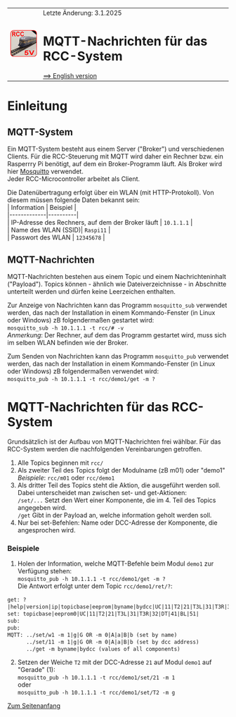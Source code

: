 <table><tr><td><img src="../../images/RCC5V_Logo_96.png"></img></td><td>
Letzte &Auml;nderung: 3.1.2025 <a name="up"></a><br>   
<h1>MQTT-Nachrichten f&uuml;r das RCC-System</h1>
<a href="README.md">==> English version</a>&nbsp; &nbsp; &nbsp; 
</td></tr></table>   

# Einleitung
## MQTT-System
Ein MQTT-System besteht aus einem Server ("Broker") und verschiedenen Clients. F&uuml;r die RCC-Steuerung mit MQTT wird daher ein Rechner bzw. ein Rasperrry Pi ben&ouml;tigt, auf dem ein Broker-Programm l&auml;uft. Als Broker wird hier [Mosquitto](https://mosquitto.org/) verwendet.   
Jeder RCC-Microcontroller arbeitet als Client.   

Die Daten&uuml;bertragung erfolgt &uuml;ber ein WLAN (mit HTTP-Protokoll). Von diesem m&uuml;ssen folgende Daten bekannt sein:   
| Information | Beispiel |   
|-------------|----------|   
| IP-Adresse des Rechners, auf dem der Broker l&auml;uft | `10.1.1.1` |   
| Name des WLAN (SSID)| `Raspi11` |   
| Passwort des WLAN | `12345678` |   

## MQTT-Nachrichten
MQTT-Nachrichten bestehen aus einem Topic und einem Nachrichteninhalt ("Payload"). Topics k&ouml;nnen - &auml;hnlich wie Dateiverzeichnisse - in Abschnitte unterteilt werden und d&uuml;rfen keine Leerzeichen enthalten.   

Zur Anzeige von Nachrichten kann das Programm `mosquitto_sub` verwendet werden, das nach der Installation in einem Kommando-Fenster (in Linux oder Windows) zB folgenderma&szlig;en gestartet wird:   
`mosquitto_sub -h 10.1.1.1 -t rcc/# -v`   
_Anmerkung_: Der Rechner, auf dem das Programm gestartet wird, muss sich im selben WLAN befinden wie der Broker.   

Zum Senden von Nachrichten kann das Programm `mosquitto_pub` verwendet werden, das nach der Installation in einem Kommando-Fenster (in Linux oder Windows) zB folgenderma&szlig;en verwendet wird:   
`mosquitto_pub -h 10.1.1.1 -t rcc/demo1/get -m ?`   

# MQTT-Nachrichten f&uuml;r das RCC-System
Grunds&auml;tzlich ist der Aufbau von MQTT-Nachrichten frei w&auml;hlbar. F&uuml;r das RCC-System werden die nachfolgenden Vereinbarungen getroffen.   

1. Alle Topics beginnen mit `rcc/`   
2. Als zweiter Teil des Topics folgt der Modulname (zB m01) oder "demo1"   
_Beispiele_: `rcc/m01` oder `rcc/demo1`   
3. Als dritter Teil des Topics steht die Aktion, die ausgef&uuml;hrt werden soll. Dabei unterscheidet man zwischen set- und get-Aktionen:   
`/set/...` Setzt den Wert einer Komponente, die im 4. Teil des Topics angegeben wird.   
`/get` Gibt in der Payload an, welche information geholt werden soll.   
4. Nur bei set-Befehlen: Name oder DCC-Adresse der Komponente, die angesprochen wird.    

### Beispiele
1. Holen der Information, welche MQTT-Befehle beim Modul `demo1` zur Verf&uuml;gung stehen:   
`mosquitto_pub -h 10.1.1.1 -t rcc/demo1/get -m ?`   
Die Antwort erfolgt unter dem Topic `rcc/demo1/ret/?`:   
```   
get: ?|help|version|ip|topicbase|eeprom|byname|bydcc|UC|11|T2|21|T3L|31|T3R|32|DT|41|BL|51|
set: topicbase|eeprom0|UC|11|T2|21|T3L|31|T3R|32|DT|41|BL|51|
sub:
pub:
MQTT: ../set/w1 -m 1|g|G OR -m 0|A|a|B|b (set by name)
      ../set/11 -m 1|g|G OR -m 0|A|a|B|b (set by dcc address)
      ../get -m byname|bydcc (values of all components)
```   
2. Setzen der Weiche `T2` mit der DCC-Adresse `21` auf Modul `demo1` auf "Gerade" (1):   
`mosquitto_pub -h 10.1.1.1 -t rcc/demo1/set/21 -m 1`   
oder   
`mosquitto_pub -h 10.1.1.1 -t rcc/demo1/set/T2 -m g`   

[Zum Seitenanfang](#up)   